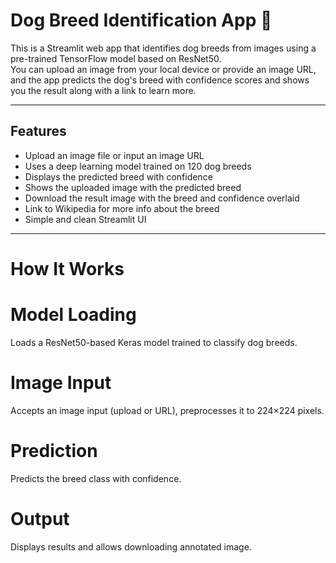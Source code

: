 # Dog Breed Identification App 🐾

This is a Streamlit web app that identifies dog breeds from images using a pre-trained TensorFlow model based on ResNet50.  
You can upload an image from your local device or provide an image URL, and the app predicts the dog's breed with confidence scores and shows you the result along with a link to learn more.

---

## Features

- Upload an image file or input an image URL
- Uses a deep learning model trained on 120 dog breeds
- Displays the predicted breed with confidence
- Shows the uploaded image with the predicted breed
- Download the result image with the breed and confidence overlaid
- Link to Wikipedia for more info about the breed
- Simple and clean Streamlit UI

---

# How It Works

# Model Loading
Loads a ResNet50-based Keras model trained to classify dog breeds.

# Image Input
Accepts an image input (upload or URL), preprocesses it to 224×224 pixels.

# Prediction
Predicts the breed class with confidence.

# Output
Displays results and allows downloading annotated image.
